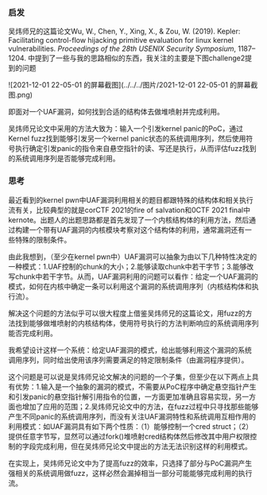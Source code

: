 ### 启发

吴炜师兄的这篇论文Wu, W., Chen, Y., Xing, X., & Zou, W. (2019). Kepler: Facilitating control-flow hijacking primitive evaluation for linux kernel vulnerabilities. *Proceedings of the 28th USENIX Security Symposium*, 1187–1204. 中提到了一些与我的思路相似的东西，我关注的主要是下图challenge2提到的问题

![2021-12-01 22-05-01 的屏幕截图](../../../图片/2021-12-01 22-05-01 的屏幕截图.png)

即面对一个UAF漏洞，如何找到合适的结构体去做堆喷射并完成利用。

吴炜师兄论文中采用的方法大致为：输入一个引发kernel panic的PoC，通过Kernel fuzz找到能够引发另一个kernel panic状态的系统调用序列，然后使用符号执行确定引发panic的指令来自悬空指针的读、写还是执行，从而评估fuzz找到的系统调用序列是否能够完成利用。



### 思考

最近看到的kernel pwn中UAF漏洞利用相关的题目都跟特殊的结构体和相关执行流有关，比较典型的就是corCTF 2021的fire of salvation和0CTF 2021 final中kernote。出题人的出题思路都是首先发现了一个内核结构体的利用方法，然后通过构建一个带有UAF漏洞的内核模块考察对这个结构体的利用，通常漏洞还有一些特殊的限制条件。

由此我想到，（至少在kernel pwn中）UAF漏洞可以抽象为由以下几种特性决定的一种模式：1.UAF控制的chunk的大小；2.能够读取chunk中若干字节；3.能够改写chunk中若干字节。从而，UAF漏洞利用的问题可以看作：给定一个UAF漏洞的模式，如何在内核中确定一条可以利用这个漏洞的系统调用序列（内核结构体和执行流）。

解决这个问题的方法似乎可以很大程度上借鉴吴炜师兄的这篇论文，用fuzz的方法找到能够做堆喷射的内核结构体，使用符号执行的方法判断响应的系统调用序列能否完成利用。

我希望设计这样一个系统：给定UAF漏洞的模式，给出能够利用这个漏洞的系统调用序列，同时给出使用该序列需要满足的特定限制条件（由漏洞程序提供）。

这个问题是可以说是吴炜师兄论文解决的问题的一个子集，但至少在以下两点上具有优势：1.输入是一个抽象的漏洞的模式，不需要从PoC程序中确定悬空指针产生和引发panic的悬空指针解引用指令的位置，一方面更加准确且容易实现，另一方面也增加了应用的范围；2.吴炜师兄论文中的方法，在fuzz过程中只寻找那些能够产生不同panic的系统调用序列，而没有关注UAF漏洞特性和系统调用互相作用的利用模式：如UAF漏洞具有如下两个性质：（1）能够控制一个cred struct；（2）提供任意字节写，显然可以通过fork()堆喷射cred结构体然后修改其中用户权限控制的字段完成利用，但在吴炜师兄论文中提出的方法无法识别这样的利用模式。

在实现上，吴炜师兄论文中为了提高fuzz的效率，只选择了部分与PoC漏洞产生强相关的系统调用做fuzz，这样必然会漏掉相当一部分可能能够完成利用的执行流。



